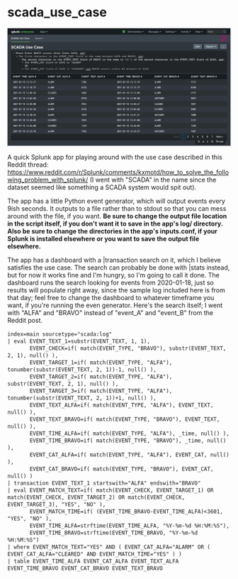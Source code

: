 # scada_use_case

![Dashboard](https://github.com/splsm/scada_use_case/blob/main/static/scada.png?raw=true)

A quick Splunk app for playing around with the use case described in this Reddit thread: https://www.reddit.com/r/Splunk/comments/kxmotd/how_to_solve_the_following_problem_with_splunk/ (I went with "SCADA" in the name since the dataset seemed like something a SCADA system would spit out).

The app has a little Python event generator, which will output events every 9ish seconds. It outputs to a file rather than to stdout so that you can mess around with the file, if you want. **Be sure to change the output file location in the script itself, if you don't want it to save in the app's log/ directory. Also be sure to change the directories in the app's inputs.conf, if your Splunk is installed elsewhere or you want to save the output file elsewhere.**

The app has a dashboard with a |transaction search on it, which I believe satisfies the use case. The search can probably be done with |stats instead, but for now it works fine and I'm hungry, so I'm going to call it done. The dashboard runs the search looking for events from 2020-01-18, just so results will populate right away, since the sample log included here is from that day; feel free to change the dashboard to whatever timeframe you want, if you're running the even generator. Here's the search itself; I went with "ALFA" and "BRAVO" instead of "event_A" and "event_B" from the Reddit post.
```
index=main sourcetype="scada:log"
| eval EVENT_TEXT_1=substr(EVENT_TEXT, 1, 1),
       EVENT_CHECK=if( match(EVENT_TYPE, "BRAVO"), substr(EVENT_TEXT, 2, 1), null() ),
       EVENT_TARGET_1=if( match(EVENT_TYPE, "ALFA"), tonumber(substr(EVENT_TEXT, 2, 1))-1, null() ),
       EVENT_TARGET_2=if( match(EVENT_TYPE, "ALFA"), substr(EVENT_TEXT, 2, 1), null() ),
       EVENT_TARGET_3=if( match(EVENT_TYPE, "ALFA"), tonumber(substr(EVENT_TEXT, 2, 1))+1, null() ),
       EVENT_TEXT_ALFA=if( match(EVENT_TYPE, "ALFA"), EVENT_TEXT, null() ),
       EVENT_TEXT_BRAVO=if( match(EVENT_TYPE, "BRAVO"), EVENT_TEXT, null() ),
       EVENT_TIME_ALFA=if( match(EVENT_TYPE, "ALFA"), _time, null() ),
       EVENT_TIME_BRAVO=if( match(EVENT_TYPE, "BRAVO"), _time, null() ),
       EVENT_CAT_ALFA=if( match(EVENT_TYPE, "ALFA"), EVENT_CAT, null() ),
       EVENT_CAT_BRAVO=if( match(EVENT_TYPE, "BRAVO"), EVENT_CAT, null() )
| transaction EVENT_TEXT_1 startswith="ALFA" endswith="BRAVO"
| eval EVENT_MATCH_TEXT=if( match(EVENT_CHECK, EVENT_TARGET_1) OR match(EVENT_CHECK, EVENT_TARGET_2) OR match(EVENT_CHECK, EVENT_TARGET_3), "YES", "NO" ),
       EVENT_MATCH_TIME=if( (EVENT_TIME_BRAVO-EVENT_TIME_ALFA)<3601, "YES", "NO" ),
       EVENT_TIME_ALFA=strftime(EVENT_TIME_ALFA, "%Y-%m-%d %H:%M:%S"),
       EVENT_TIME_BRAVO=strftime(EVENT_TIME_BRAVO, "%Y-%m-%d %H:%M:%S")
| where EVENT_MATCH_TEXT="YES" AND ( EVENT_CAT_ALFA="ALARM" OR ( EVENT_CAT_ALFA="CLEARED" AND EVENT_MATCH_TIME="YES" ) )
| table EVENT_TIME_ALFA EVENT_CAT_ALFA EVENT_TEXT_ALFA EVENT_TIME_BRAVO EVENT_CAT_BRAVO EVENT_TEXT_BRAVO
```
